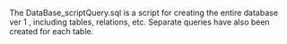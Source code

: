 The DataBase_scriptQuery.sql is a script for creating the entire database ver 1 , including tables, relations, etc. 
Separate queries have also been created for each table.
